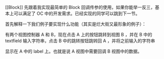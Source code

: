 [[Block]]
先跟着我实现最简单的 Block 回调传参的使用，如果你能举一反三，基本上可以满足了 OC 中的开发需求。已经实现的同学可以跳到下一节。

首先解释一下我们例子要实现什么功能（其实是烂大街又最形象的例子）：

有两个视图控制器 A 和 B，现在点击 A 上的按钮跳转到视图 B ，并在 B 中的textfield 输入字符串，点击 B 中的跳转按钮跳转回 A ，并将之前输入的字符串

显示在 A 中的 label 上。也就是说 A 视图中需要回调 B 视图中的数据。